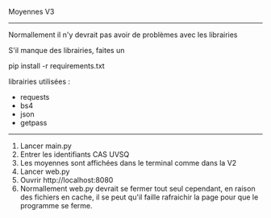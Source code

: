 Moyennes V3
__________________________________________________________________________

Normallement il n'y devrait pas avoir de problèmes avec les librairies

S'il manque des librairies, faites un 

pip install -r requirements.txt

librairies utilisées : 

- requests
- bs4
- json
- getpass

__________________________________________________________________________

1. Lancer main.py
2. Entrer les identifiants CAS UVSQ
3. Les moyennes sont affichées dans le terminal comme dans la V2
4. Lancer web.py
5. Ouvrir http://localhost:8080
6. Normallement web.py devrait se fermer tout seul cependant, en raison des fichiers en cache, il se peut qu'il faille rafraichir la page pour que le programme se ferme.
